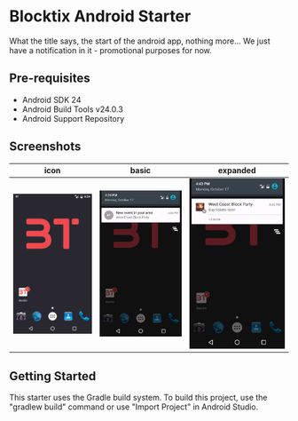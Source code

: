 Blocktix Android Starter
========================

What the title says, the start of the android app, nothing more... We just have a notification in it - promotional purposes for now.

Pre-requisites
--------------

- Android SDK 24
- Android Build Tools v24.0.3
- Android Support Repository

Screenshots
-------------
 icon|basic|expanded
:-:|:-:|:-:
![](screenshots/notification-1.png)|![](screenshots/notification-2.png)|![](screenshots/notification-3.png)


Getting Started
---------------
This starter uses the Gradle build system. To build this project, use the
"gradlew build" command or use "Import Project" in Android Studio.
